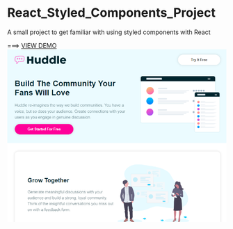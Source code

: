 # React_Styled_Components_Project
A small project to get familiar with using styled components with React 

===> [VIEW DEMO](https://react-styled-components-project.vercel.app/) 
![huddle frontend website](/public/images/screen.PNG 'huddle')

